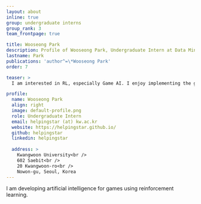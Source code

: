 ```yaml
---
layout: about
inline: true
group: undergraduate interns
group_rank: 3
team_frontpage: true

title: Wooseong Park
description: Profile of Wooseong Park, Undergraduate Intern at Data Mining Lab.
lastname: Park
publications: 'author^=\*Wooseong Park'
order: 7

teaser: >
  I am interested in RL, especially Game AI. I enjoy implementing the game as a RL environment and clearing it with AI.

profile:
  name: Wooseong Park
  align: right
  image: default-profile.png
  role: Undergraduate Intern
  email: helpingstar (at) kw.ac.kr
  website: https://helpingstar.github.io/
  github: helpingstar
  linkedin: helpingstar
	
  address: >
    Kwangwoon University<br />
    602 Saebit<br />
    20 Kwangwoon-ro<br />
    Nowon-gu, Seoul, Korea
---
```


I am developing artificial intelligence for games using reinforcement learning.
